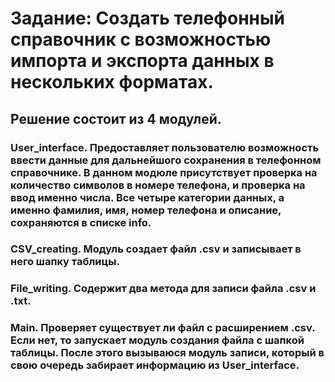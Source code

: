 # Задание: Создать телефонный справочник с возможностью импорта и экспорта данных в нескольких форматах.

## Решение состоит из 4 модулей.


### **User_interface**. Предоставляет пользователю возможность ввести данные для дальнейшого сохранения в телефонном справочнике. В данном модюле присутствует проверка на количество символов в номере телефона, и проверка на ввод именно числа. Все четыре категории данных, а именно фамилия, имя, номер телефона и описание, сохраняются в списке info.
### **CSV_creating**. Модуль создает файл .csv и записывает в него шапку таблицы.
### **File_writing**. Содержит два метода для записи файла .csv и .txt.
### **Main**. Проверяет существует ли файл с расширением .csv. Если нет, то запускает модуль создания файла с шапкой таблицы. После этого вызываюся модуль записи, который в свою очередь забирает информацию из User_interface.